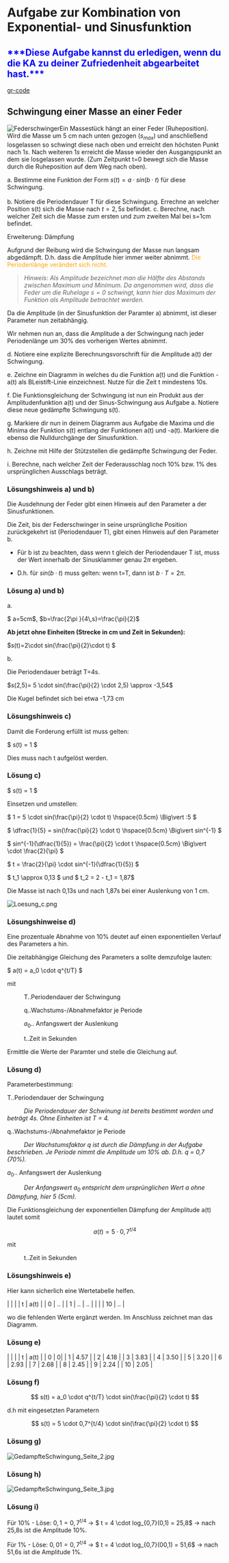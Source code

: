 <!--
author: Christian Golnik

language: de

link: https://gist.githubusercontent.com/andre-dietrich/3c69f68b2c4d80c8c6eb177229ae1ae8/raw/31cde15c4a7f3c2eda7d5ebdea440205f366acad/hideCircle.css

narrator: Ukrainian Female
-->

# Aufgabe zur Kombination von Exponential- und Sinusfunktion

<H2> <span style="color:blue">***Diese Aufgabe kannst du erledigen, wenn du die KA zu deiner Zufriedenheit abgearbeitet hast.***</span></H2>

[gr-code](https://liascript.github.io/nightly/?https://raw.githubusercontent.com/wulstbug/Klotzsche/master/02_Mathe/Kl.10_2023_2024/Periodisch_05_06/ExpDaempfung.md#1)



## Schwingung einer Masse an einer Feder

![Federschwinger](https://www.biancahoegel.de/mechanik/bilder/Simple_harmonic_oscillator.gif)Ein Massestück hängt an einer Feder (Ruheposition). Wird die Masse um 5 cm nach unten gezogen $(s_{max})$ und anschließend losgelassen so schwingt diese nach oben und erreicht den höchsten Punkt nach $1s$. Nach weiteren $1s$ erreicht die Masse wieder den Ausgangspunkt an dem sie losgelassen wurde. (Zum Zeitpunkt t=0 bewegt sich die Masse durch die Ruheposition auf dem Weg nach oben). 

a. Bestimme eine Funktion der Form $s(t)=a·sin(b·t)$ für diese Schwingung. <br> <br>
b. Notiere die Periodendauer T für diese Schwingung. Errechne an welcher Position s(t) sich die Masse nach $t=2,5s$ befindet.
c. Berechne, nach welcher Zeit sich die Masse zum ersten und zum zweiten Mal bei s=1cm befindet.

Erweiterung: Dämpfung

Aufgrund der Reibung wird die Schwingung der Masse nun langsam abgedämpft. D.h. dass die Amplitude hier immer weiter abnimmt. <span style="color:orange">Die Periodenlänge verändert sich nicht.</span>

> _Hinweis: Als Amplitude bezeichnet man die Hälfte des Abstands zwischen Maximum und Minimum. Da angenommen wird, dass die Feder um die Ruhelage $s=0$ schwingt, kann hier das Maximum der Funktion als Amplitude betrachtet werden._

Da die Amplitude (in der Sinusfunktion der Paramter a) abnimmt, ist dieser Parameter nun zeitabhängig.

Wir nehmen nun an, dass die Amplitude a der Schwingung nach jeder Periodenlänge um 30% des vorherigen Wertes abnimmt.

d. Notiere eine explizite Berechnungsvorschrift für die Amplitude a(t) der Schwingung.

e. Zeichne ein Diagramm in welches du die Funktion a(t) und die Funktion -a(t) als BLeistift-Linie einzeichnest. Nutze für die Zeit t mindestens 10s.

f. Die Funktionsgleichung der Schwingung ist nun ein Produkt aus der Amplitudenfunktion a(t) und der Sinus-Schwingung aus Aufgabe a. Notiere diese neue gedämpfte Schwingung s(t).

g. Markiere dir nun in deinem Diagramm aus Aufgabe die Maxima und die Minima der Funktion s(t) entlang der Funktionen a(t) und -a(t). Markiere die ebenso die Nulldurchgänge der Sinusfunktion.

h. Zeichne mit Hilfe der Stützstellen die gedämpfte Schwingung der Feder.

i. Berechne, nach welcher Zeit der Federausschlag noch 10% bzw. 1% des ursprünglichen Ausschlags beträgt.

### Lösungshinweis a) und b)

Die Ausdehnung der Feder gibt einen Hinweis auf den Parameter a der Sinusfunktionen.

Die Zeit, bis der Federschwinger in seine ursprüngliche Position zurückgekehrt ist (Periodendauer T), gibt einen Hinweis auf den Parameter b.

 - Für b ist zu beachten, dass wenn t gleich der Periodendauer T ist, muss der Wert innerhalb der Sinusklammer genau $2\pi$ ergeben.

 - D.h. für $sin(b\cdot t)$ muss gelten: wenn t=T, dann ist $b\cdot T = 2\pi$.

### Lösung a) und b)

a.

$ a=5cm$, $b=\frac{2\pi }{4\,s}=\frac{\pi}{2}$

__Ab jetzt ohne Einheiten (Strecke in cm und Zeit in Sekunden):__

$s(t)=2\cdot sin(\frac{\pi}{2}\cdot t) $

b.

Die Periodendauer beträgt T=4s.

$s(2,5)= 5 \cdot sin(\frac{\pi}{2} \cdot 2,5) \approx -3,54$

Die Kugel befindet sich bei etwa -1,73 cm

### Lösungshinweis c)

Damit die Forderung erfüllt ist muss gelten:

$ s(t) = 1 $

Dies muss nach t aufgelöst werden.

### Lösung c)

$ s(t) = 1 $

Einsetzen und umstellen:

$ 1 = 5 \cdot sin(\frac{\pi}{2} \cdot t) \hspace{0.5cm} \Big\vert :5 $

$ \dfrac{1}{5} = sin(\frac{\pi}{2} \cdot t) \hspace{0.5cm} \Big\vert sin^{-1} $

$ sin^{-1}(\dfrac{1}{5}) = \frac{\pi}{2} \cdot t \hspace{0.5cm} \Big\vert \cdot \frac{2}{\pi} $

$ t =  \frac{2}{\pi} \cdot sin^{-1}(\dfrac{1}{5}) $

$ t_1 \approx 0,13 $ und $ t_2 = 2 - t_1 = 1,87$

Die Masse ist nach 0,13s und nach 1,87s bei einer Auslenkung von 1 cm.

![Loesung_c.png](https://diversewolken.ddns.net/nextcloud/index.php/s/DEidEgcbRY7CNzo/download)

### Lösungshinweise d)

Eine prozentuale Abnahme von 10% deutet auf einen exponentiellen Verlauf des Parameters a hin.

Die zeitabhängige Gleichung des Parameters a sollte demzufolge lauten:

$ a(t) = a_0 \cdot q^{t/T} $ 

mit <br>
    
$\hspace{1cm}$ T..Periodendauer der Schwingung

$\hspace{1cm}$ q..Wachstums-/Abnahmefaktor je Periode

$\hspace{1cm}$ $a_0$.. Anfangswert der Auslenkung

$\hspace{1cm}$ t..Zeit in Sekunden

Ermittle die Werte der Paramter und stelle die Gleichung auf.

### Lösung d)

Parameterbestimmung:

T..Periodendauer der Schwingung

$\hspace{1cm}$ _Die Periodendauer der Schwinung ist bereits bestimmt worden und beträgt 4s. Ohne Einheiten ist T = 4._

q..Wachstums-/Abnahmefaktor je Periode

$\hspace{1cm}$ _Der Wachstumsfaktor q ist durch die Dämpfung in der Aufgabe beschrieben. Je Periode nimmt die Amplitude um 10% ab. D.h. q = 0,7 (70%)._

$a_0$.. Anfangswert der Auslenkung

$\hspace{1cm}$ _Der Anfangswert $a_0$ entspricht dem ursprünglichen Wert a ohne Dämpfung, hier 5 (5cm)._

Die Funktionsgleichung der exponentiellen Dämpfung der Amplitude a(t) lautet somit

$$ a(t) = 5 \cdot 0,7^{t/4} $$

mit 

$\hspace{1cm}$ t..Zeit in  Sekunden

### Lösungshinweis e) 

Hier kann sicherlich eine Wertetabelle helfen.

| | |
| t | a(t) |
| 0 | .. |
| 1 | .. |
..
| | |
| 10 | .. |

wo die fehlenden Werte ergänzt werden. Im Anschluss zeichnet man das Diagramm.

### Lösung e)

| | |
| t | a(t) |
| 0 | 0|
| 1 | 4.57 |
| 2 | 4.18 |
| 3 | 3.83 |
| 4 | 3.50 |
| 5 | 3.20 |
| 6 | 2.93 |
| 7 | 2.68 |
| 8 | 2.45 |
| 9 | 2.24 |
| 10 | 2.05 |

### Lösung f)

$$ s(t) = a_0 \cdot q^{t/T} \cdot sin(\frac{\pi}{2} \cdot t) $$

d.h mit eingesetzten Parametern

$$ s(t) = 5 \cdot 0,7^{t/4} \cdot sin(\frac{\pi}{2} \cdot t) $$

### Lösung g)

![GedampfteSchwingung_Seite_2.jpg](https://diversewolken.ddns.net/nextcloud/index.php/s/kBptes9QawBmrXe/download)

### Lösung h)

![GedampfteSchwingung_Seite_3.jpg](https://diversewolken.ddns.net/nextcloud/index.php/s/sGCojZFNDmCoMpX/download)

### Lösung i)

Für 10% - Löse: $0,1 = 0,7^{t/4}$ -> $ t = 4 \cdot log_{0,7}(0,1) = 25,8$ -> nach 25,8s ist die Amplitude 10%.

Für 1% - Löse: $0,01 = 0,7^{t/4}$ -> $ t = 4 \cdot log_{0,7}(00,1) = 51,6$ -> nach 51,6s ist die Amplitude 1%.